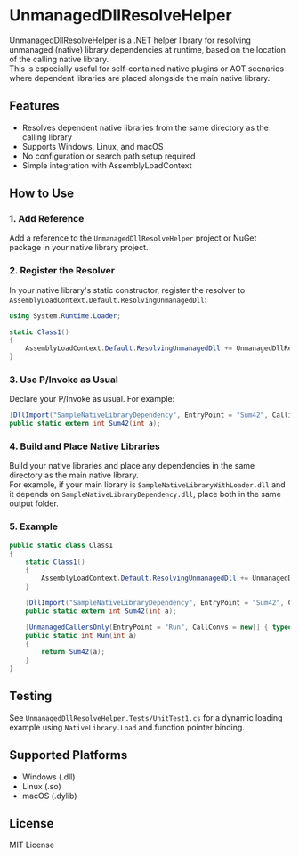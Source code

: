 # UnmanagedDllResolveHelper

UnmanagedDllResolveHelper is a .NET helper library for resolving unmanaged (native) library dependencies at runtime, based on the location of the calling native library.  
This is especially useful for self-contained native plugins or AOT scenarios where dependent libraries are placed alongside the main native library.

## Features

- Resolves dependent native libraries from the same directory as the calling library
- Supports Windows, Linux, and macOS
- No configuration or search path setup required
- Simple integration with AssemblyLoadContext

## How to Use

### 1. Add Reference

Add a reference to the `UnmanagedDllResolveHelper` project or NuGet package in your native library project.

### 2. Register the Resolver

In your native library's static constructor, register the resolver to `AssemblyLoadContext.Default.ResolvingUnmanagedDll`:

```csharp
using System.Runtime.Loader;

static Class1()
{
    AssemblyLoadContext.Default.ResolvingUnmanagedDll += UnmanagedDllResolveHelper.UnmanagedDllCurrentLibraryLocationResolver.ResolveUnmanagedDll;
}
```

### 3. Use P/Invoke as Usual

Declare your P/Invoke as usual. For example:

```csharp
[DllImport("SampleNativeLibraryDependency", EntryPoint = "Sum42", CallingConvention = CallingConvention.StdCall)]
public static extern int Sum42(int a);
```

### 4. Build and Place Native Libraries

Build your native libraries and place any dependencies in the same directory as the main native library.  
For example, if your main library is `SampleNativeLibraryWithLoader.dll` and it depends on `SampleNativeLibraryDependency.dll`, place both in the same output folder.

### 5. Example

```csharp
public static class Class1
{
    static Class1()
    {
        AssemblyLoadContext.Default.ResolvingUnmanagedDll += UnmanagedDllResolveHelper.UnmanagedDllCurrentLibraryLocationResolver.ResolveUnmanagedDll;
    }

    [DllImport("SampleNativeLibraryDependency", EntryPoint = "Sum42", CallingConvention = CallingConvention.StdCall)]
    public static extern int Sum42(int a);

    [UnmanagedCallersOnly(EntryPoint = "Run", CallConvs = new[] { typeof(System.Runtime.CompilerServices.CallConvStdcall) })]
    public static int Run(int a)
    {
        return Sum42(a);
    }
}
```

## Testing

See `UnmanagedDllResolveHelper.Tests/UnitTest1.cs` for a dynamic loading example using `NativeLibrary.Load` and function pointer binding.

## Supported Platforms

- Windows (.dll)
- Linux (.so)
- macOS (.dylib)

## License

MIT License
